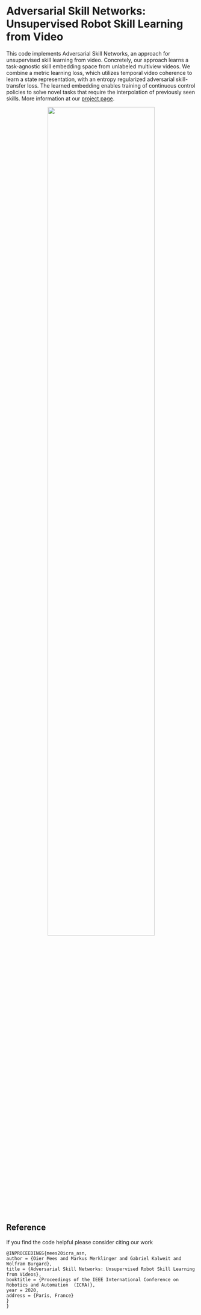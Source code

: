 # Adversarial Skill Networks: Unsupervised Robot Skill Learning from Video

This code implements Adversarial Skill Networks, an approach for unsupervised skill learning from video. Concretely, our approach learns a task-agnostic skill embedding space from unlabeled multiview videos. We combine a metric learning loss, which utilizes temporal video coherence to learn a state representation, with an entropy regularized adversarial skill-transfer loss. The learned embedding enables training of continuous control policies to solve novel tasks that require the interpolation of previously seen skills. More information at our [project page](http://robotskills.cs.uni-freiburg.de/).

<p align="center">
  <img src="http://robotskills.cs.uni-freiburg.de/images/motivation.png" width="75%"/>
</p>

## Reference
If you find the code helpful please consider citing our work 
```
@INPROCEEDINGS{mees20icra_asn,
author = {Oier Mees and Markus Merklinger and Gabriel Kalweit and Wolfram Burgard},
title = {Adversarial Skill Networks: Unsupervised Robot Skill Learning from Videos},
booktitle = {Proceedings of the IEEE International Conference on Robotics and Automation  (ICRA)},
year = 2020,
address = {Paris, France}
}
}
```
